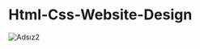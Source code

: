 # Html-Css-Website-Design
![Adsız2](https://user-images.githubusercontent.com/44006846/55742825-5956b080-5a39-11e9-820a-63e9b01dcacf.png)
